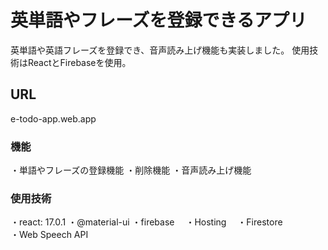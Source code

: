 # 英単語やフレーズを登録できるアプリ

英単語や英語フレーズを登録でき、音声読み上げ機能も実装しました。
使用技術はReactとFirebaseを使用。

## URL

e-todo-app.web.app

### 機能

・単語やフレーズの登録機能
・削除機能
・音声読み上げ機能

### 使用技術

・react: 17.0.1
・@material-ui
・firebase
　・Hosting
　・Firestore  
・Web Speech API
